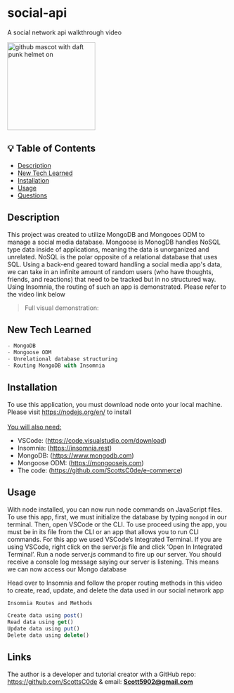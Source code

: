 # social-api
A social network api walkthrough video

<img src="https://octodex.github.com/images/daftpunktocat-thomas.gif" alt="github mascot with daft punk helmet on" width="200"/>

## 💡 Table of Contents

- [Description](#description-id)
- [New Tech Learned](#newtech-id)
- [Installation](#installation-id)
- [Usage](#usage-id)
- [Questions](#questions-id)

## <a id="description-id"></a>Description
This project was created to utilize MongoDB and Mongooes ODM to manage a social media database. Mongoose is MonogDB handles NoSQL type data inside of applications, meaning the data is unorganized and unrelated. NoSQL is the polar opposite of a relational database that uses SQL. Using a back-end geared toward handling a social media app's data, we can take in an infinite amount of random users (who have thoughts, friends, and reactions) that need to be tracked but in no structured way. Using Insomnia, the routing of such an app is demonstrated. Please refer to the video link below

> Full visual demonstration:

## <a id="newtech-id"></a>New Tech Learned

```js
- MongoDB
- Mongoose ODM
- Unrelational database structuring 
- Routing MongoDB with Insomnia
```

## <a id="installation-id"></a>Installation
To use this application, you must download node onto your local machine. Please visit https://nodejs.org/en/ to install 
</br></br>
<u>You will also need:</u>
- VSCode: (https://code.visualstudio.com/download) 
- Insomnia: (https://insomnia.rest)
- MongoDB: (https://www.mongodb.com)
- Mongoose ODM: (https://mongoosejs.com)
- The code: (https://github.com/ScottsC0de/e-commerce)

## <a id="usage-id"></a>Usage
With node installed, you can now run node commands on JavaScript files. To use this app, first, we must initialize the database by typing ```mongod``` in our terminal. Then, open VSCode or the CLI. To use proceed using the app, you must be in its file from the CLI or an app that allows you to run CLI commands. For this app we used VSCode’s Integrated Terminal. If you are using VSCode, right click on the server.js file and click ‘Open In Integrated Terminal’. Run a node server.js command to fire up our server. You should receive a console log message saying our server is listening. This means we can now access our Mongo database

Head over to Insomnia and follow the proper routing methods in this video to create, read, update, and delete the data used in our social network app

```js
Insomnia Routes and Methods

Create data using post()
Read data using get()
Update data using put()
Delete data using delete()
```

## <a id="questions-id"></a>Links
The author is a developer and tutorial creator with a GitHub repo: https://github.com/ScottsC0de & email: **Scott5902@gmail.com**